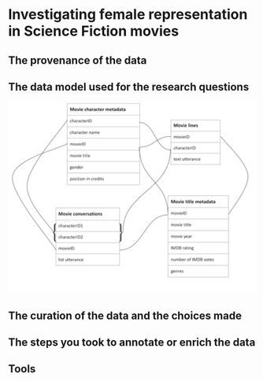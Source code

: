 # **Investigating female representation in Science Fiction movies**

## The provenance of the data
## The data model used for the research questions

<p align="center">
  <img width="800" src="data_model_image.png" alt="Figure 1:  A model of the data that will be used in this research.">
</p>


## The curation of the data and the choices made
## The steps you took to annotate or enrich the data
## Tools 
